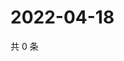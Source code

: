 # 2022-04-18

共 0 条

<!-- BEGIN WEIBO -->
<!-- 最后更新时间 Mon Apr 18 2022 17:15:44 GMT+0800 (China Standard Time) -->

<!-- END WEIBO -->
